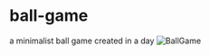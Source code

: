 # ball-game
a minimalist ball game created in a day
![BallGame](https://github.com/resulozkaya/ball-game/assets/45940662/d5967e3d-2942-42a2-b198-5c9244a26018)
